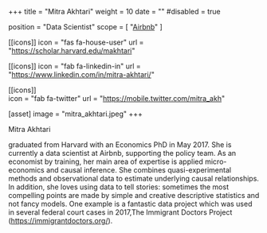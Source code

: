 +++
title = "Mitra Akhtari"
weight = 10
date = ""
#disabled = true

position = "Data Scientist"
scope = [
  "[Airbnb](https://airbnb.io/)"
]

[[icons]]
  icon = "fas fa-house-user"
  url = "https://scholar.harvard.edu/makhtari"
  
[[icons]]
  icon = "fab fa-linkedin-in"
  url = "https://www.linkedin.com/in/mitra-akhtari/"
  
[[icons]]  
  icon = "fab fa-twitter"
  url = "https://mobile.twitter.com/mitra_akh"

[asset]
  image = "mitra_akhtari.jpeg"
+++

Mitra Akhtari

graduated from Harvard with an Economics PhD in May 2017. She is currently a data scientist at Airbnb, supporting the policy team.  As an economist by training, her main area of expertise is applied micro-economics and causal inference. She combines quasi-experimental methods and observational data to estimate underlying causal relationships. In addition, she loves using data to tell stories: sometimes the most compelling points are made by simple and creative descriptive statistics and not fancy models. One example is a fantastic data project which was used in several federal court cases in 2017,The Immigrant Doctors Project (https://immigrantdoctors.org/).
